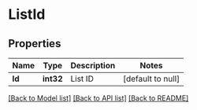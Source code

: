 # ListId

## Properties
Name | Type | Description | Notes
------------ | ------------- | ------------- | -------------
**Id** | **int32** | List ID | [default to null]

[[Back to Model list]](../README.md#documentation-for-models) [[Back to API list]](../README.md#documentation-for-api-endpoints) [[Back to README]](../README.md)

